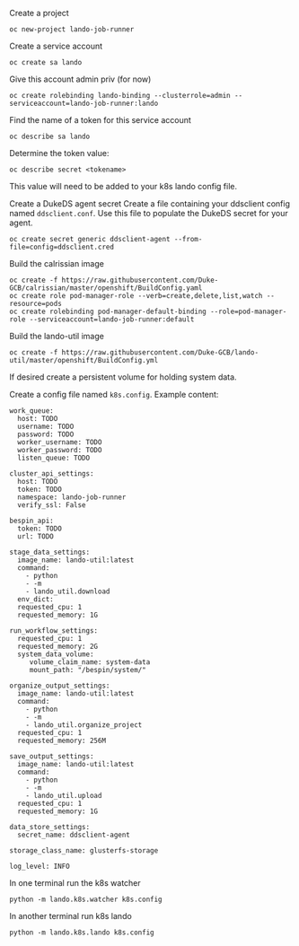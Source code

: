 Create a project
```
oc new-project lando-job-runner
```

Create a service account
```
oc create sa lando
```

Give this account admin priv (for now)
```
oc create rolebinding lando-binding --clusterrole=admin --serviceaccount=lando-job-runner:lando
```

Find the name of a token for this service account
```
oc describe sa lando
```

Determine the token value:
```
oc describe secret <tokename>
```
This value will need to be added to your k8s lando config file.

Create a DukeDS agent secret
Create a file containing your ddsclient config named `ddsclient.conf`.
Use this file to populate the DukeDS secret for your agent.
```
oc create secret generic ddsclient-agent --from-file=config=ddsclient.cred
```

Build the calrissian image
```
oc create -f https://raw.githubusercontent.com/Duke-GCB/calrissian/master/openshift/BuildConfig.yaml
oc create role pod-manager-role --verb=create,delete,list,watch --resource=pods
oc create rolebinding pod-manager-default-binding --role=pod-manager-role --serviceaccount=lando-job-runner:default
```

Build the lando-util image
```
oc create -f https://raw.githubusercontent.com/Duke-GCB/lando-util/master/openshift/BuildConfig.yml
```

If desired create a persistent volume for holding system data.

Create a config file named `k8s.config`.
Example content:
```
work_queue:
  host: TODO
  username: TODO
  password: TODO
  worker_username: TODO
  worker_password: TODO
  listen_queue: TODO

cluster_api_settings:
  host: TODO
  token: TODO
  namespace: lando-job-runner
  verify_ssl: False

bespin_api:
  token: TODO
  url: TODO

stage_data_settings:
  image_name: lando-util:latest
  command:
    - python
    - -m
    - lando_util.download
  env_dict:
  requested_cpu: 1
  requested_memory: 1G

run_workflow_settings:
  requested_cpu: 1
  requested_memory: 2G
  system_data_volume:
     volume_claim_name: system-data
     mount_path: "/bespin/system/"

organize_output_settings:
  image_name: lando-util:latest
  command:
    - python
    - -m
    - lando_util.organize_project
  requested_cpu: 1
  requested_memory: 256M

save_output_settings:
  image_name: lando-util:latest
  command:
    - python
    - -m
    - lando_util.upload
  requested_cpu: 1
  requested_memory: 1G

data_store_settings:
  secret_name: ddsclient-agent

storage_class_name: glusterfs-storage

log_level: INFO
```

In one terminal run the k8s watcher
```
python -m lando.k8s.watcher k8s.config
```

In another terminal run k8s lando
```
python -m lando.k8s.lando k8s.config
```
